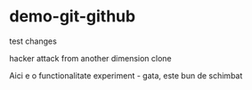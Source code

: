 # demo-git-github

test changes

hacker attack from another dimension clone

Aici e o functionalitate experiment - gata, este bun de schimbat

